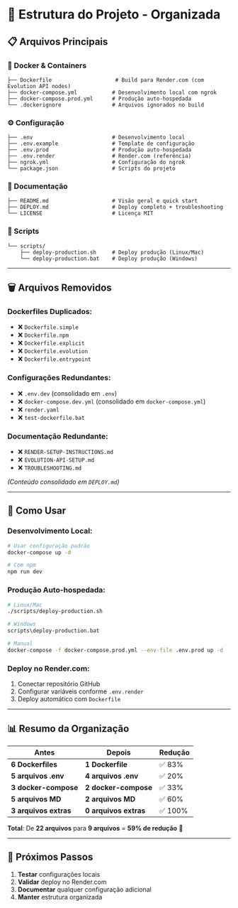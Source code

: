 # 📁 Estrutura do Projeto - Organizada

## 📋 **Arquivos Principais**

### **🐳 Docker & Containers**
```
├── Dockerfile                    # Build para Render.com (com Evolution API nodes)
├── docker-compose.yml           # Desenvolvimento local com ngrok
├── docker-compose.prod.yml      # Produção auto-hospedada
└── .dockerignore                # Arquivos ignorados no build
```

### **⚙️ Configuração**
```
├── .env                         # Desenvolvimento local
├── .env.example                 # Template de configuração
├── .env.prod                    # Produção auto-hospedada
├── .env.render                  # Render.com (referência)
├── ngrok.yml                    # Configuração do ngrok
└── package.json                 # Scripts do projeto
```

### **📖 Documentação**
```
├── README.md                    # Visão geral e quick start
├── DEPLOY.md                    # Deploy completo + troubleshooting
└── LICENSE                      # Licença MIT
```

### **🔧 Scripts**
```
└── scripts/
    ├── deploy-production.sh     # Deploy produção (Linux/Mac)
    └── deploy-production.bat    # Deploy produção (Windows)
```

---

## 🗑️ **Arquivos Removidos**

### **Dockerfiles Duplicados:**
- ❌ `Dockerfile.simple`
- ❌ `Dockerfile.npm`
- ❌ `Dockerfile.explicit`
- ❌ `Dockerfile.evolution`
- ❌ `Dockerfile.entrypoint`

### **Configurações Redundantes:**
- ❌ `.env.dev` (consolidado em `.env`)
- ❌ `docker-compose.dev.yml` (consolidado em `docker-compose.yml`)
- ❌ `render.yaml`
- ❌ `test-dockerfile.bat`

### **Documentação Redundante:**
- ❌ `RENDER-SETUP-INSTRUCTIONS.md`
- ❌ `EVOLUTION-API-SETUP.md`
- ❌ `TROUBLESHOOTING.md`

*(Conteúdo consolidado em `DEPLOY.md`)*

---

## 🎯 **Como Usar**

### **Desenvolvimento Local:**
```bash
# Usar configuração padrão
docker-compose up -d

# Com npm
npm run dev
```

### **Produção Auto-hospedada:**
```bash
# Linux/Mac
./scripts/deploy-production.sh

# Windows
scripts\deploy-production.bat

# Manual
docker-compose -f docker-compose.prod.yml --env-file .env.prod up -d
```

### **Deploy no Render.com:**
1. Conectar repositório GitHub
2. Configurar variáveis conforme `.env.render`
3. Deploy automático com `Dockerfile`

---

## 📊 **Resumo da Organização**

| Antes | Depois | Redução |
|-------|--------|---------|
| **6 Dockerfiles** | **1 Dockerfile** | ✅ 83% |
| **5 arquivos .env** | **4 arquivos .env** | ✅ 20% |
| **3 docker-compose** | **2 docker-compose** | ✅ 33% |
| **5 arquivos MD** | **2 arquivos MD** | ✅ 60% |
| **3 arquivos extras** | **0 arquivos extras** | ✅ 100% |

**Total**: De **22 arquivos** para **9 arquivos** = **59% de redução** 🎉

---

## 🚀 **Próximos Passos**

1. **Testar** configurações locais
2. **Validar** deploy no Render.com
3. **Documentar** qualquer configuração adicional
4. **Manter** estrutura organizada